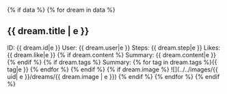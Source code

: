 {% if data %}
{% for dream in data %}
##    {{ dream.title | e }}
ID: {{ dream.id|e }}
User:  {{ dream.user|e }}
Steps:  {{ dream.step|e }}
Likes:  {{ dream.like|e }}
{% if dream.content %}
Summary: {{ dream.content|e }}
{% endif %}
{% if dream.tags %}
Summary: {% for tag in dream.tags %}{{ tag|e }} {% endfor %}
{% endif %}
{% if dream.image %}
![](../../images/{{ uid| e }}/dreams/{{ dream.image | e }})
{% endif %}
{% endfor %}
{% endif %}